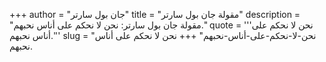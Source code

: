 +++
author = "جان بول سارتر"
title = "مقولة جان بول سارتر"
description = "مقولة جان بول سارتر: نحن لا نحكم على أناس نحبهم."
quote = '''نحن لا نحكم على أناس نحبهم.''' 
slug = "نحن-لا-نحكم-على-أناس-نحبهم"
+++
نحن لا نحكم على أناس نحبهم.
